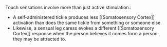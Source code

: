 Touch sensations involve more than just active stimulation.:
* A self-administered tickle produces less [[Somatosensory Cortex]] activation than does the same tickle from something or someone else.
* Likewise, a sensual leg caress evokes a different [[Somatosensory Cortex]] response when the person believes it comes form a person they may be attracted to.